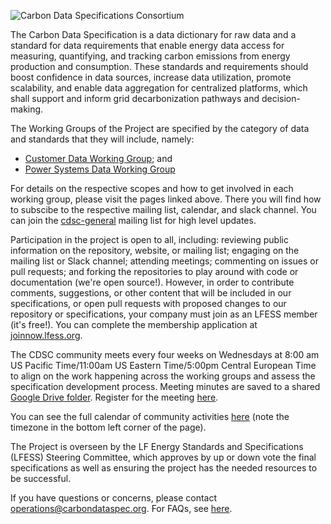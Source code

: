 ![Carbon Data Specifications Consortium](https://artwork.lfenergy.org/projects/cdsc/horizontal/color/cdsc-horizontal-color.svg)

The Carbon Data Specification is a data dictionary for raw data and a standard for data requirements that enable energy data access for measuring, quantifying, and tracking carbon emissions from energy production and consumption. These standards and requirements should boost confidence in data sources, increase data utilization, promote scalability, and enable data aggregation for centralized platforms, which shall support and inform grid decarbonization pathways and decision-making.

The Working Groups of the Project are specified by the category of data and standards that they will include, namely:

- [Customer Data Working Group](https://customerdata.carbondataspec.org/); and
- [Power Systems Data Working Group](https://powersystemsdata.carbondataspec.org/)

For details on the respective scopes and how to get involved in each working group, please visit the pages linked above. There you will find how to subscibe to the respective mailing list, calendar, and slack channel. You can join the [cdsc-general](https://lists.lfenergy.org/g/cdsc-general) mailing list for high level updates.

Participation in the project is open to all, including: reviewing public information on the repository, website, or mailing list; engaging on the mailing list or Slack channel; attending meetings; commenting on issues or pull requests; and forking the repositories to play around with code or documentation (we're open source!). However, in order to contribute comments, suggestions, or other content that will be included in our specifications, or open pull requests with proposed changes to our repository or specifications, your company must join as an LFESS member (it's free!). You can complete the membership application at [joinnow.lfess.org](https://joinnow.lfess.org).

The CDSC community meets every four weeks on Wednesdays at 8:00 am US Pacific Time/11:00am US Eastern Time/5:00pm Central European Time to align on the work happening across the working groups and assess the specification development process. Meeting minutes are saved to a shared [Google Drive folder](https://drive.google.com/corp/drive/folders/1FZNXAgUY_MEez_d89FX9j_4xK04YAFnV). Register for the meeting [here](https://zoom-lfx.platform.linuxfoundation.org/meeting/99111842486). 

You can see the full calendar of community activities [here](https://calendar.carbondataspec.org) (note the timezone in the bottom left corner of the page).

The Project is overseen by the LF Energy Standards and Specifications (LFESS) Steering Committee, which approves by up or down vote the final specifications as well as ensuring the project has the needed resources to be successful.

If you have questions or concerns, please contact [operations@carbondataspec.org](operations@carbondataspec.org). For FAQs, see [here](https://github.com/carbon-data-specification/.github/blob/main/profile/FAQs.md).
